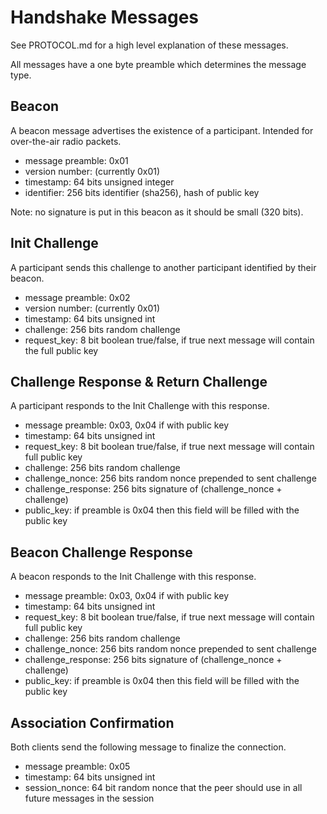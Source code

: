 Handshake Messages
==================

See PROTOCOL.md for a high level explanation of these messages.

All messages have a one byte preamble which determines the message type.

Beacon
------

A beacon message advertises the existence of a participant. Intended for over-the-air radio packets.

-   message preamble: 0x01
-   version number: (currently 0x01)
-   timestamp: 64 bits unsigned integer
-   identifier: 256 bits identifier (sha256), hash of public key

Note: no signature is put in this beacon as it should be small (320 bits).

Init Challenge
--------------

A participant sends this challenge to another participant identified by their beacon.

-   message preamble: 0x02
-   version number: (currently 0x01)
-   timestamp: 64 bits unsigned int
-   challenge: 256 bits random challenge
-   request\_key: 8 bit boolean true/false, if true next message will contain the full public key

Challenge Response & Return Challenge
-------------------------------------

A participant responds to the Init Challenge with this response.

-   message preamble: 0x03, 0x04 if with public key
-   timestamp: 64 bits unsigned int
-   request\_key: 8 bit boolean true/false, if true next message will contain full public key
-   challenge: 256 bits random challenge
-   challenge\_nonce: 256 bits random nonce prepended to sent challenge
-   challenge\_response: 256 bits signature of (challenge\_nonce + challenge)
-   public\_key: if preamble is 0x04 then this field will be filled with the public key

Beacon Challenge Response
-------------------------

A beacon responds to the Init Challenge with this response.

-   message preamble: 0x03, 0x04 if with public key
-   timestamp: 64 bits unsigned int
-   request\_key: 8 bit boolean true/false, if true next message will contain full public key
-   challenge: 256 bits random challenge
-   challenge\_nonce: 256 bits random nonce prepended to sent challenge
-   challenge\_response: 256 bits signature of (challenge\_nonce + challenge)
-   public\_key: if preamble is 0x04 then this field will be filled with the public key

Association Confirmation
------------------------

Both clients send the following message to finalize the connection.

-   message preamble: 0x05
-   timestamp: 64 bits unsigned int
-   session\_nonce: 64 bit random nonce that the peer should use in all future messages in the session
